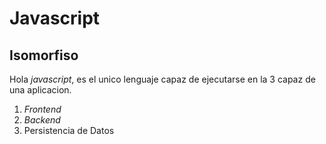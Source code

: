 # Javascript

## Isomorfiso

Hola _javascript_, es el unico lenguaje capaz de ejecutarse en la 3 capaz de una aplicacion.

1. _Frontend_
1. _Backend_
1. Persistencia de Datos
